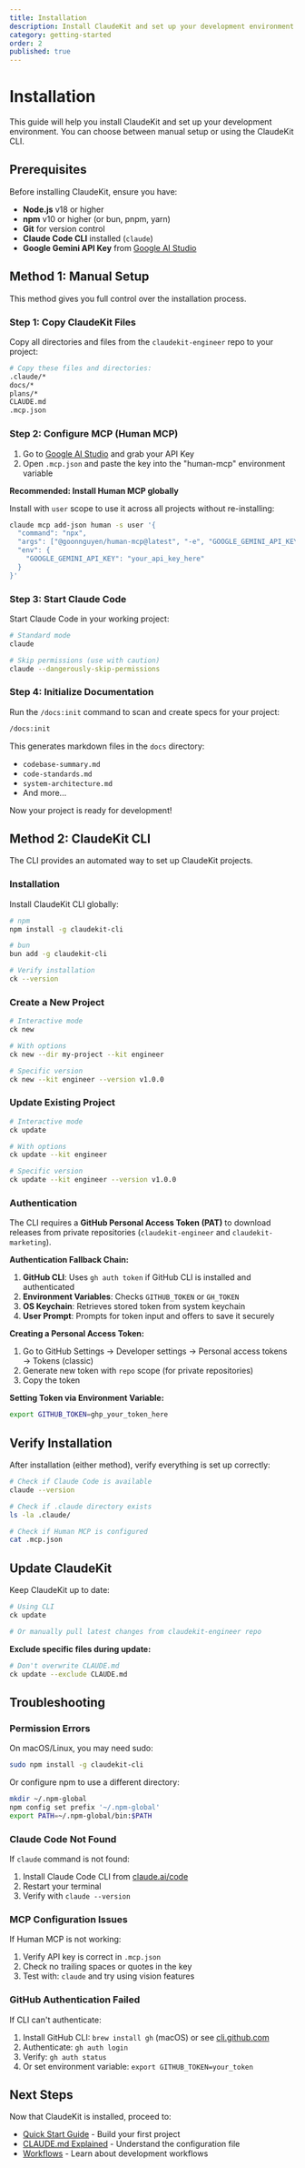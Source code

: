 ```yaml
---
title: Installation
description: Install ClaudeKit and set up your development environment using manual setup or CLI
category: getting-started
order: 2
published: true
---
```


# Installation

This guide will help you install ClaudeKit and set up your development environment. You can choose between manual setup or using the ClaudeKit CLI.

## Prerequisites

Before installing ClaudeKit, ensure you have:

- **Node.js** v18 or higher
- **npm** v10 or higher (or bun, pnpm, yarn)
- **Git** for version control
- **Claude Code CLI** installed (`claude`)
- **Google Gemini API Key** from [Google AI Studio](https://aistudio.google.com)

## Method 1: Manual Setup

This method gives you full control over the installation process.

### Step 1: Copy ClaudeKit Files

Copy all directories and files from the `claudekit-engineer` repo to your project:

```bash
# Copy these files and directories:
.claude/*
docs/*
plans/*
CLAUDE.md
.mcp.json
```

### Step 2: Configure MCP (Human MCP)

1. Go to [Google AI Studio](https://aistudio.google.com) and grab your API Key
2. Open `.mcp.json` and paste the key into the "human-mcp" environment variable

**Recommended: Install Human MCP globally**

Install with `user` scope to use it across all projects without re-installing:

```bash
claude mcp add-json human -s user '{
  "command": "npx",
  "args": ["@goonnguyen/human-mcp@latest", "-e", "GOOGLE_GEMINI_API_KEY"],
  "env": {
    "GOOGLE_GEMINI_API_KEY": "your_api_key_here"
  }
}'
```

### Step 3: Start Claude Code

Start Claude Code in your working project:

```bash
# Standard mode
claude

# Skip permissions (use with caution)
claude --dangerously-skip-permissions
```

### Step 4: Initialize Documentation

Run the `/docs:init` command to scan and create specs for your project:

```bash
/docs:init
```

This generates markdown files in the `docs` directory:
- `codebase-summary.md`
- `code-standards.md`
- `system-architecture.md`
- And more...

Now your project is ready for development!

## Method 2: ClaudeKit CLI

The CLI provides an automated way to set up ClaudeKit projects.

### Installation

Install ClaudeKit CLI globally:

```bash
# npm
npm install -g claudekit-cli

# bun
bun add -g claudekit-cli

# Verify installation
ck --version
```

### Create a New Project

```bash
# Interactive mode
ck new

# With options
ck new --dir my-project --kit engineer

# Specific version
ck new --kit engineer --version v1.0.0
```

### Update Existing Project

```bash
# Interactive mode
ck update

# With options
ck update --kit engineer

# Specific version
ck update --kit engineer --version v1.0.0
```

### Authentication

The CLI requires a **GitHub Personal Access Token (PAT)** to download releases from private repositories (`claudekit-engineer` and `claudekit-marketing`).

**Authentication Fallback Chain:**

1. **GitHub CLI**: Uses `gh auth token` if GitHub CLI is installed and authenticated
2. **Environment Variables**: Checks `GITHUB_TOKEN` or `GH_TOKEN`
3. **OS Keychain**: Retrieves stored token from system keychain
4. **User Prompt**: Prompts for token input and offers to save it securely

**Creating a Personal Access Token:**

1. Go to GitHub Settings → Developer settings → Personal access tokens → Tokens (classic)
2. Generate new token with `repo` scope (for private repositories)
3. Copy the token

**Setting Token via Environment Variable:**

```bash
export GITHUB_TOKEN=ghp_your_token_here
```

## Verify Installation

After installation (either method), verify everything is set up correctly:

```bash
# Check if Claude Code is available
claude --version

# Check if .claude directory exists
ls -la .claude/

# Check if Human MCP is configured
cat .mcp.json
```

## Update ClaudeKit

Keep ClaudeKit up to date:

```bash
# Using CLI
ck update

# Or manually pull latest changes from claudekit-engineer repo
```

**Exclude specific files during update:**

```bash
# Don't overwrite CLAUDE.md
ck update --exclude CLAUDE.md
```

## Troubleshooting

### Permission Errors

On macOS/Linux, you may need sudo:

```bash
sudo npm install -g claudekit-cli
```

Or configure npm to use a different directory:

```bash
mkdir ~/.npm-global
npm config set prefix '~/.npm-global'
export PATH=~/.npm-global/bin:$PATH
```

### Claude Code Not Found

If `claude` command is not found:

1. Install Claude Code CLI from [claude.ai/code](https://claude.ai/code)
2. Restart your terminal
3. Verify with `claude --version`

### MCP Configuration Issues

If Human MCP is not working:

1. Verify API key is correct in `.mcp.json`
2. Check no trailing spaces or quotes in the key
3. Test with: `claude` and try using vision features

### GitHub Authentication Failed

If CLI can't authenticate:

1. Install GitHub CLI: `brew install gh` (macOS) or see [cli.github.com](https://cli.github.com)
2. Authenticate: `gh auth login`
3. Verify: `gh auth status`
4. Or set environment variable: `export GITHUB_TOKEN=your_token`

## Next Steps

Now that ClaudeKit is installed, proceed to:

- [Quick Start Guide](/docs/getting-started/quick-start) - Build your first project
- [CLAUDE.md Explained](/docs/core-concepts/claude-md) - Understand the configuration file
- [Workflows](/docs/core-concepts/workflows) - Learn about development workflows
